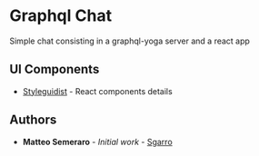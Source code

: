 # Graphql Chat

Simple chat consisting in a graphql-yoga server and a react app

## UI Components

* [Styleguidist](https://github.com/sgarro/chat-styleguidist) - React components details


## Authors

* **Matteo Semeraro** - *Initial work* - [Sgarro](https://github.com/Sgarro)


